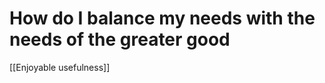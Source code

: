 # How do I balance my needs with the needs of the greater good
[[Enjoyable usefulness]]

<!-- {BearID:4B5EA6A0-8B56-4418-87C0-0D8032F4C452-42250-0000515CE14CB8DC} -->

